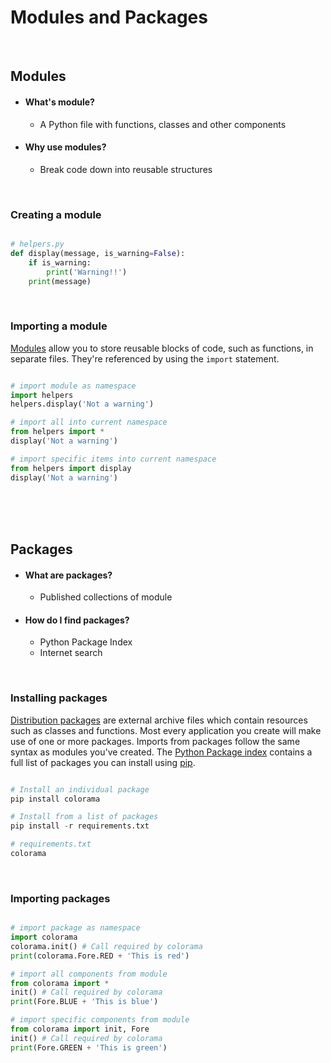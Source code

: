 # Modules and Packages

<br>

## Modules

- #### What's module?
  - A Python file with functions, classes and other components

- #### Why use modules?
  - Break code down into reusable structures

<br>

### Creating a module

``` python

# helpers.py
def display(message, is_warning=False):
    if is_warning:
        print('Warning!!')
    print(message)
``` 

<br>

### Importing a module
[Modules](https://docs.python.org/3/tutorial/modules.html) allow you to store reusable blocks of code, such as functions, in separate files. They're referenced by using the `import` statement.

``` python

# import module as namespace
import helpers
helpers.display('Not a warning')

# import all into current namespace
from helpers import *
display('Not a warning')

# import specific items into current namespace
from helpers import display
display('Not a warning')
```
<br>
<br>
<br>

## Packages

- #### What are packages?
  - Published collections of module

- #### How do I find packages?
  - Python Package Index
  - Internet search   

<br>

### Installing packages
[Distribution packages](https://packaging.python.org/glossary/#term-distribution-package) are external archive files which contain resources such as classes and functions. Most every application you create will make use of one or more packages. Imports from packages follow the same syntax as modules you've created. The [Python Package index](https://pypi.org/) contains a full list of packages you can install using [pip](https://pip.pypa.io/en/stable/).

``` python

# Install an individual package
pip install colorama

# Install from a list of packages
pip install -r requirements.txt

# requirements.txt
colorama
```

<br>

### Importing packages

``` python

# import package as namespace
import colorama
colorama.init() # Call required by colorama
print(colorama.Fore.RED + 'This is red')

# import all components from module
from colorama import *
init() # Call required by colorama
print(Fore.BLUE + 'This is blue')

# import specific components from module
from colorama import init, Fore
init() # Call required by colorama
print(Fore.GREEN + 'This is green')
```
